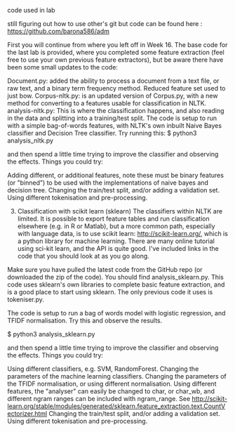 code used in lab


still figuring out how to use other's git but code can be found here : https://github.com/barona586/adm


First you will continue from where you left off in Week 16. The base code for the last lab is provided, where you completed some feature extraction (feel free to use your own previous feature extractors), but be aware there have been some small updates to the code:

Document.py: added the ability to process a document from a text file, or raw text, and a binary term frequency method. Reduced feature set used to just bow.
Corpus-nltk.py: is an updated version of Corpus.py, with a new method for converting to a features usable for classification in NLTK.
analysis-nltk.py: This is where the classification happens, and also reading in the data and splitting into a training/test split.
The code is setup to run with a simple bag-of-words features, with NLTK's own inbuilt Naive Bayes classifier and Decision Tree classifier. Try running this:
$ python3 analysis_nltk.py

and then spend a little time trying to improve the classifier and observing the effects. Things you could try:

Adding different, or additional features, note these must be binary features (or "binned") to be used with the implementations of naive bayes and decision tree.
Changing the train/test split, and/or adding a validation set.
Using different tokenisation and pre-processing.

3. Classification with scikit learn (sklearn)
The classifiers within NLTK are limited. It is possible to export feature tables and run classification elsewhere (e.g. in R or Matlab), but a more common path, especially with language data, is to use scikit learn: http://scikit-learn.org/, which is a python library for machine learning. There are many online tutorial using sci-kit learn, and the API is quite good. I've included links in the code that you should look at as you go along.

Make sure you have pulled the latest code from the GitHub repo (or downloaded the zip of the code). You should find analysis_sklearn.py. This code uses sklearn's own libraries to complete basic feature extraction, and is a good place to start using sklearn. The only previous code it uses is tokeniser.py.

The code is setup to run a bag of words model with logistic regression, and TFIDF normalisation. Try this and observe the results.

$ python3 analysis_sklearn.py

and then spend a little time trying to improve the classifier and observing the effects. Things you could try:

Using different classifiers, e.g. SVM, RandomForest.
Changing the parameters of the machine learning classifiers.
Changing the parameters of the TFIDF normalisation, or using different normalisation.
Using different features, the "analyser" can easily be changed to char, or char_wb, and different ngram ranges can be included with ngram_range. See http://scikit-learn.org/stable/modules/generated/sklearn.feature_extraction.text.CountVectorizer.html
Changing the train/test split, and/or adding a validation set.
Using different tokenisation and pre-processing.
